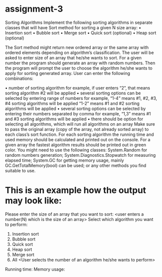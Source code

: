 # assignment-3
Sorting Algorithms
Implement the following sorting algorithms in separate classes that will have Sort method for sorting a given N size array:
• Insertion sort
• Bubble sort
• Merge sort
• Quick sort (optional)
• Heap sort (optional)

The Sort method might return new ordered array or the same array with ordered elements depending on algorithm’s classification. The user will be asked to enter size of an array that he/she wants to sort. For a given number the program should generate an array with random numbers. Then the program will prompt the user to choose the algorithm he/she wants to apply for sorting generated array. User can enter the following combinations:

• number of sorting algorithm for example, if user enters “2”, that means sorting algorithm #2 will be applied
• several sorting options can be selected by entering range of numbers for example, “1-4” means #1, #2, #3, #4 sorting algorithms will be applied “1-2” means #1 and #2 sorting algorithms will be applied
• several sorting options can be selected by entering their numbers separated by comma
for example, “1,3” means #1 and #3 sorting algorithms will be applied
• there should be option for selecting all algorithms, which will run all algorithms on an array
Make sure to pass the original array (copy of the array, not already sorted array) to each class’s sort function.
For each sorting algorithm the running time and used memory should be calculated and printed out on the console. For a given array the fastest algorithm results should be printed out in green color.
You might need to use the following classes: System.Random for random numbers generation; System.Diagnostics.Stopwatch for measuring elapsed time; System.GC for getting memory usage, mainly GC.GetTotalMemory(bool) can be used; or any other methods you find suitable to use.

This is an example how the output may look like:
===============================================
Please enter the size of an array that you want to sort:
<user enters a number(N) which is the size of an array>
Select which algorithm you want to perform:
1. Insertion sort
2. Bubble sort
3. Quick sort
4. Heap sort
5. Merge sort
6. All
<User selects the number of an algorithm he/she wants to perform>
<name of the selected algorithm>
Running time: <running time of chosen sorting algorithm>
Memory usage: <how much memory is used while sorting an array>
